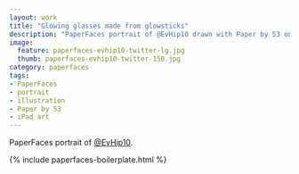 ```yaml
---
layout: work
title: "Glowing glasses made from glowsticks"
description: "PaperFaces portrait of @EvHip10 drawn with Paper by 53 on an iPad."
image: 
  feature: paperfaces-evhip10-twitter-lg.jpg
  thumb: paperfaces-evhip10-twitter-150.jpg
category: paperfaces
tags: 
- PaperFaces
- portrait
- illustration
- Paper by 53
- iPad art
---
```


PaperFaces portrait of [@EvHip10](http://twitter.com/EvHip10).

{% include paperfaces-boilerplate.html %}